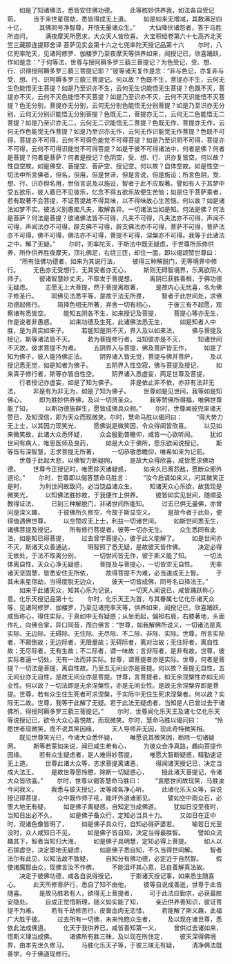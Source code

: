 <!-- { "loadSidebar": true } -->
　　如是了知诸佛法，悉皆安住佛功德。
　　此等胜妙供养我，如法各自受记莂，
　　当于来世星宿劫，悉皆得成无上道。
　　如是如来无增减，其数满足四十亿，
　　其佛同号净智尊，开悟无量诸众生。”
　　大仙降伏诸怨者，答于马胜所咨问，
　　满夜摩天所愿求，大众天人皆欣喜。
大宝积经卷第六十七高齐北天竺三藏那连提耶舍译
菩萨见实会第十六之七兜率陀天授记品第十六
　　尔时，八亿兜率陀天，见诸阿修罗、伽楼罗乃至夜摩天等供养如来，闻授记已，欣喜踊跃，作如是念：“于何等法，世尊与授阿耨多罗三藐三菩提记？为色受记，受、想、行、识得授阿耨多罗三藐三菩提记耶？”彼等诸天复作是念：“非与色记，亦复非与受、想、行、识阿耨多罗三藐三菩提记。何以故？色既不生，菩提亦不生，云何无生色能悟无生菩提？如是乃至识亦不生，云何无生识能悟无生菩提？色既不灭，菩提亦不灭，云何不灭色能悟不灭菩提？如是乃至识亦不灭，云何不灭识能悟不灭菩提？色无分别，菩提亦无分别，云何无分别色能悟无分别菩提？如是乃至识亦无分别，云何无分别识能悟无分别菩提？色既无二，菩提亦无二，云何无二色能悟无二菩提？如是乃至识亦无二，云何无二识能悟无二菩提？色既无作，菩提亦无作，云何无作色能觉无作菩提？如是乃至识亦无作，云何无作识能觉无作菩提？色既不可得，菩提亦不可得，云何不可得色能觉不可得菩提？如是乃至识阴不可得，菩提亦不可得，云何不可得识能觉不可得菩提？如是于彼不可得诸法中，何者是佛？何者是菩提？何者是菩萨？何者是授记？色阴空，受、想、行、识亦复皆空。何以故？性自空故。如是佛空、菩提空、菩萨空、授记空。何以故？自体空故。如是性空一切法中所言佛者，但名，但用，但是世谛，但是言说，但是施设；所言色阴，受、想、行、识亦但名用，世俗言说及以施设，智者于此不应取著。譬如有人于其梦中受五欲乐，彼人寤已不见彼乐，忆念不得五欲乐故便生苦恼；如是住于菩萨乘者，若有取著不会菩提，不证菩提故不得其味，以不得味故心生苦恼。何以故？如是诸法如梦不实。彼法义别愚痴凡夫，取解各异。一切诸法当如是知。何法是佛？何法是菩萨？何法是菩提？彼诸佛法皆不可得，凡夫不可得，凡夫法亦不可得，声闻不可得，声闻法亦不可得，辟支佛不可得，辟支佛法亦不可得，菩萨不可得，菩萨法亦不可得，佛不可得，佛法亦不可得，菩提不可得，涅槃亦不可得。我等于此诸法之中，解了无疑。”
　　尔时，兜率陀天，于斯法中既无疑虑，于世尊所乐修供养，所作供养胜夜摩天，顶礼佛足，右绕三匝，却住一面，即以偈颂赞世尊曰：
　　“所有住佛功德者，如来为其说行法，
　　彼得三种解脱门，无等境界中修行。
　　无色亦无受想行，无其受者亦无心，
　　斯则无碍智境界，乐离欲阴人师子。
　　彼诸智慧妙丈夫，不取发于菩提想，
　　离阴已获胜善根，于佛功德无疑虑。
　　志愿无上大菩提，然于菩提离取著，
　　是故内心无忧喜，名为佛子修圣行。
　　同佛见法悉平等，是故于法无所畏，
　　智者于此世间处，求佛功德起修行。
　　简择色相无所著，弃舍一切有相心，
　　于彼三有不起愿，观察诸有悉皆空。
　　能知五阴各不生，如来授记及菩提，
　　菩提心等亦无生，作是说者非愚惑。
　　如来功德及生死，此诸佛法悉无生，
　　如是知者人中胜，是为真实如来子。
　　若能知是阴不灭，界入及以如来法，
　　佛与菩提及授记，斯等诸法皆不灭。
　　若为菩提修行者，当知彼亦是不灭，
　　知诸世间不灭故，彼求菩提不为难。
　　五阴界入与菩提，佛及菩萨皆无作，
　　如是了知为佛子，彼人能持佛正法。
　　阴界诸入皆无觉，菩提与佛并菩萨，
　　及以授记悉无觉，如是知者为佛子。
　　五阴界入性空寂，佛与菩提及授记，
　　如来真子修行者，斯等亦皆自性空。
　　阴界诸入悉虚妄，两足世尊及菩提，
　　行者授记亦虚妄，如是了知为佛子。
　　非是依止非不依，亦非有法非无法，
　　非是有为非无为，如是了知为佛子。
　　世尊如是见世间，我等如是知佛心，
　　即为胜妙供养佛，及以一切贤圣众。
　　我等赞佛所得福，唯佛世尊能了知，
　　以斯功德施群生，愿皆成佛具众相。”
　　尔时，世尊闻彼兜率诸天赞已，及知深信，即为天众而现微笑。尔时，慧命马胜以偈问曰：
　　“得大势力无上士，以其因力现笑光，
　　愿佛说是微笑因，令众得闻皆欣喜。
　　以见如来微笑故，此诸大众悉怀疑，
　　众会殷勤普瞻仰，咸皆一心欲听闻。
　　犹如世间有病人，唯思医师及良药，
　　如是大众于佛所，愿乐欲闻说授记。
　　斯等皆有深智慧，志求菩提无所著，
　　一切恭敬悉瞻仰，唯希如来为记莂。
　　世尊于此起大悲，以佛智力断疑网，
　　是故大众得欣喜，咸皆愿求佛功德。
　　世尊今正授记时，唯愿除灭诸疑惑，
　　如来久已离怨敌，愿断众邪外道论。”
　　尔时，世尊即以偈答慧命马胜言：
　　“汝今启请如来义，问其微笑正是时，
　　为利世间故致问，必当饶益诸众生。
　　知诸天众心乐欲，故我现是微笑光，
　　以知佛法胜妙故，于我便作上供养。
　　彼皆如实见世间，随顺圣教得证法，
　　已到三种解脱门，非诸世间所能知。
　　过去已供无量佛，亦曾问是深义趣，
　　于彼佛所久修空，今故于斯显空义。
　　是故今者于此处，便得值遇佛世尊，
　　以空赞叹无上士，利益一切诸世间。
　　如斯世间悉无生，诸佛菩提及授记，
　　所有修行菩提者，彼等一切亦无生。
　　众生悉同有此法，如是知已得菩提，
　　过去曾学菩提心，彼于此义能解了。
　　如是世间亦不灭，斯诸天众善通达，
　　明智照了悉无疑，是故彼天皆作佛。
　　决定必得无依处，于法不取离分别，
　　一切世间皆无作，彼于斯义能了知。
　　一切法体离自性，天众心净无疑惑，
　　菩提及与菩提心，一切皆空无自性。
　　兜率诸天坚固慧，皆悉安住无所依，
　　故得菩提不为难，必当速成无上智。
　　于其未来星宿劫，当得度脱无边众，
　　彼天一切皆成佛，同号名曰择法王。”
　　如来于此诸天众，知其心乐为记说，
　　一切天人闻说已，咸皆踊跃称心意。化乐天授记品第十七
　　尔时，化乐天王为首，与其眷属七亿化乐诸天众等，见诸阿修罗、伽楼罗，乃至见诸兜率天等，供养如来，闻授记已，欣喜踊跃，咸皆称心，得住实际，于真如中无有疑惑；从坐而起，偏袒右肩，右膝著地，头面作礼，向佛合掌，异口同音，而白佛言：“世尊，如我解佛所说义，一切诸法是真实际、无边际、无碍际、无住际、无尽际、不二际、非际、实际。世尊，所言实际者，不颠倒故；无边际者，无限量故；无碍际者，离对治故；无住际者，离自性故；无尽际者，无有生故；不二际者，谓一味故；言非际者，是非有故。世尊，彼实际者遍一切处，无有一法而非实际。世尊，谓菩提者亦是实际。世尊，何者是菩提？一切法是菩提，离自性故。乃至五无间业亦是菩提。何以故？菩提无自性，五无间业亦无自性，是故无间业亦是菩提。世尊，言菩提者，如无余涅槃性亦如无间业性。何以故？一切法即是无余涅槃性，亦是无间业性。是故无余涅槃界即是菩提。世尊，若有众生住生死者可求涅槃，于实际中无住生死求涅槃者。何以故？实际无二故。世尊，我等于此解了无疑。若于此法无疑虑者，当知是人已曾过去于诸佛所，得授阿耨多罗三藐三菩提记。”
　　尔时，世尊闻化乐天王及诸七亿化乐天等说授记已，欲令大众心喜悦故，而现微笑。尔时，慧命马胜以偈问曰：
　　“怜愍世者现微笑，而不说其笑因缘，
　　天人导师非无因，现此奇特微笑相。
　　既见世尊笑光已，今诸大众悉怀疑，
　　唯愿说其微笑因，断除一切诸疑网。
　　斯等若蒙如来说，闻已咸生希有心，
　　为彼众会净真路，趣向菩提作因缘。
　　若有众生疑虑者，是人难得妙菩提，
　　唯愿大智断疑惑，精勤速证无上道。
　　世尊此诸大众等，志求菩提离诸恶，
　　得闻诸天授记已，决定当成大法王。
　　是故世尊愿怜愍，除断一切疑惑心，
　　授此诸天菩提记，令诸大众皆欣喜。”
　　尔时，世尊以偈答慧命马胜曰：
　　“哀愍世间故现笑，马胜汝今问我义，
　　我悉与彼天授记，汝等咸各净心听。
　　此诸化乐天众等，自说授记得菩提，
　　众中既作师子吼，能坏外道诸邪见。
　　譬如空中雨众石，必堕大地无有疑，
　　如是佛子离疑惑，自知定当成佛道。
　　犹如日没至夜时，当知日出必不久，
　　如是佛子备众行，定知必当具十力。
　　又如日在正中时，观诸色像皆明了，
　　如是佛子具众行，自知必得萨婆若。
　　喻若日光至没时，众人咸知日不见，
　　如是佛子皆自知，决定当得最胜智。
　　譬如众流趣其下，智者当知归大海，
　　如是佛子具明慧，定知必得上菩提。
　　如人以石掷虚空，决定堕地无疑虑，
　　如是佛子悉自知，不久当得世间解。
　　智者法尔有此见，以知法故不致疑，
　　自知分有佛功德，必定近于自然智。
　　假使诸魔那由众，现佛言汝不作佛，
　　不能沮坏其心意，已自善解真法故。
　　决定于彼佛功德，咸各自说得授记，
　　于斯诸天授记事，如来悉生随喜心。
　　此天所修菩萨行，悉自了知不由他，
　　彼等自说成善逝，世尊于此皆随喜。
　　是故马胜若有人，欲得无上菩提者，
　　可于此法应勤求，必获最胜安隐处。
　　自成正觉悟斯理，随义如实能了知，
　　亲近供养善知识，彼证菩提不为难。
　　若有千劫修苦行，皮膏血肉无恋惜，
　　若能解了斯义趣，此福广大胜于彼。
　　过去所有一切佛，未来怜愍众生者，
　　及以现在诸世尊，悉依此法成佛道。
　　化天于我供养已，咸皆善知第一义，
　　曾供过去诸如来，悟斯义理当成佛。
　　诸佛所有胜三昧，及以现在所住定，
　　彼天深得佛境界，由本先世久修习。
　　马胜化乐天子等，于彼三昧无有疑，
　　清净佛法既善学，今于佛道现修行。
